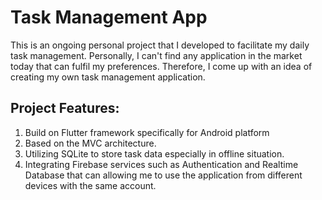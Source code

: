 # Task Management App

This is an ongoing personal project that I developed to facilitate my daily task management. Personally, I can't find any application in the market today that can fulfil my preferences. Therefore, I come up with an idea of creating my own task management application.

## Project Features:

1. Build on Flutter framework specifically for Android platform
2. Based on the MVC architecture.
3. Utilizing SQLite to store task data especially in offline situation.
4. Integrating Firebase services such as Authentication and Realtime Database that can allowing me to use the application from different devices with the same account.
